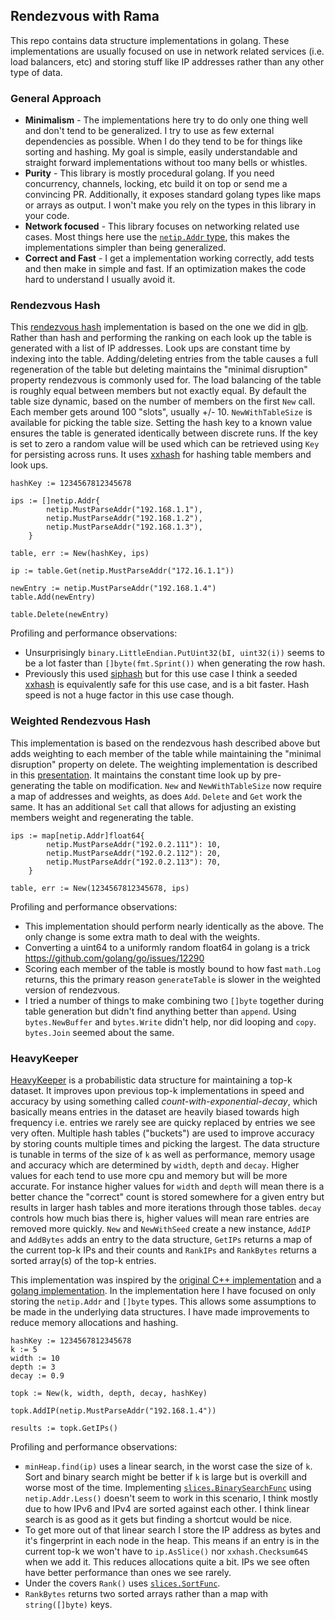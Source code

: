 ## Rendezvous with Rama

This repo contains data structure implementations in golang. These implementations are usually focused on use in network related services (i.e. load balancers, etc) and storing stuff like IP addresses rather than any other type of data.

### General Approach
* __Minimalism__ - The implementations here try to do only one thing well and don't tend to be generalized. I try to use as few external dependencies as possible. When I do they tend to be for things like sorting and hashing. My goal is simple, easily understandable and straight forward implementations without too many bells or whistles.
* __Purity__ - This library is mostly procedural golang. If you need concurrency, channels, locking, etc build it on top or send me a convincing PR. Additionally, it exposes standard golang types like maps or arrays as output. I won't make you rely on the types in this library in your code.
* __Network focused__ - This library focuses on networking related use cases. Most things here use the [`netip.Addr` type](https://pkg.go.dev/net/netip#Addr), this makes the implementations simpler than being generalized.
* __Correct and Fast__ - I get a implementation working correctly, add tests and then make in simple and fast. If an optimization makes the code hard to understand I usually avoid it.

### Rendezvous Hash

This [rendezvous hash](https://en.wikipedia.org/wiki/Rendezvous_hashing) implementation is based on the one we did in [glb](https://github.com/github/glb-director/blob/master/docs/development/glb-hashing.md). Rather than hash and performing the ranking on each look up the table is generated with a list of IP addresses. Look ups are constant time by indexing into the table. Adding/deleting entries from the table causes a full regeneration of the table but deleting maintains the "minimal disruption" property rendezvous is commonly used for. The load balancing of the table is roughly equal between members but not exactly equal. By default the table size dynamic, based on the number of members on the first `New` call. Each member gets around 100 "slots", usually +/- 10. `NewWithTableSize` is available for picking the table size. Setting the hash key to a known value ensures the table is generated identically between discrete runs. If the key is set to zero a random value will be used which can be retrieved using `Key` for persisting across runs. It uses [xxhash](https://cyan4973.github.io/xxHash/) for hashing table members and look ups.
```
hashKey := 1234567812345678

ips := []netip.Addr{
		netip.MustParseAddr("192.168.1.1"),
		netip.MustParseAddr("192.168.1.2"),
		netip.MustParseAddr("192.168.1.3"),
	}

table, err := New(hashKey, ips)

ip := table.Get(netip.MustParseAddr("172.16.1.1"))

newEntry := netip.MustParseAddr("192.168.1.4")
table.Add(newEntry)

table.Delete(newEntry)
```

Profiling and performance observations:
* Unsurprisingly `binary.LittleEndian.PutUint32(bI, uint32(i))` seems to be a lot faster than `[]byte(fmt.Sprint())` when generating the row hash.
* Previously this used [siphash](https://en.wikipedia.org/wiki/SipHash) but for this use case I think a seeded [xxhash](https://cyan4973.github.io/xxHash/) is equivalently safe for this use case, and is a bit faster. Hash speed is not a huge factor in this use case though. 

### Weighted Rendezvous Hash

This implementation is based on the rendezvous hash described above but adds weighting to each member of the table while maintaining the "minimal disruption" property on delete. The weighting implementation is described in this [presentation](https://www.snia.org/sites/default/files/SDC15_presentations/dist_sys/Jason_Resch_New_Consistent_Hashings_Rev.pdf). It maintains the constant time look up by pre-generating the table on modification. `New` and `NewWithTableSize` now require a map of addresses and weights, as does `Add`. `Delete` and `Get` work the same. It has an additional `Set` call that allows for adjusting an existing members weight and regenerating the table.

```
ips := map[netip.Addr]float64{
		netip.MustParseAddr("192.0.2.111"): 10,
		netip.MustParseAddr("192.0.2.112"): 20,
		netip.MustParseAddr("192.0.2.113"): 70,
	}

table, err := New(1234567812345678, ips)
```

Profiling and performance observations:
* This implementation should perform nearly identically as the above. The only change is some extra math to deal with the weights. 
* Converting a uint64 to a uniformly random float64 in golang is a trick https://github.com/golang/go/issues/12290
* Scoring each member of the table is mostly bound to how fast `math.Log` returns, this the primary reason `generateTable` is slower in the weighted version of rendezvous.
* I tried a number of things to make combining two `[]byte` together during table generation but didn't find anything better than `append`. Using `bytes.NewBuffer` and `bytes.Write` didn't help, nor did looping and `copy`. `bytes.Join` seemed about the same.

### HeavyKeeper

[HeavyKeeper](https://www.usenix.org/system/files/conference/atc18/atc18-gong.pdf) is a probabilistic data structure for maintaining a top-k dataset. It improves upon previous top-k implementations in speed and accuracy by using something called *count-with-exponential-decay*, which basically means entries in the dataset are heavily biased towards high frequency i.e. entries we rarely see are quicky replaced by entries we see very often. Multiple hash tables ("buckets") are used to improve accuracy by storing counts multiple times and picking the largest. The data structure is tunable in terms of the size of `k` as well as performance, memory usage and accuracy which are determined by `width`, `depth` and `decay`. Higher values for each tend to use more cpu and memory but will be more accurate. For instance higher values for `width` and `depth` will mean there is a better chance the "correct" count is stored somewhere for a given entry but results in larger hash tables and more iterations through those tables. `decay` controls how much bias there is, higher values will mean rare entries are removed more quickly. `New` and `NewWithSeed` create a new instance, `AddIP` and `AddBytes` adds an entry to the data structure, `GetIPs` returns a map of the current top-k IPs and their counts and `RankIPs` and `RankBytes` returns a sorted array(s) of the top-k entries.

This implementation was inspired by the [original C++ implementation](https://github.com/papergitkeeper/heavy-keeper-project/) and a [golang implementation](https://github.com/migotom/heavykeeper). In the implementation here I have focused on only storing the `netip.Addr` and `[]byte` types. This allows some assumptions to be made in the underlying data structures. I have made improvements to reduce memory allocations and hashing.

```
hashKey := 1234567812345678
k := 5
width := 10
depth := 3
decay := 0.9

topk := New(k, width, depth, decay, hashKey)

topk.AddIP(netip.MustParseAddr("192.168.1.4"))

results := topk.GetIPs()
```

Profiling and performance observations:
* `minHeap.find(ip)` uses a linear search, in the worst case the size of `k`. Sort and binary search might be better if `k` is large but is overkill and worse most of the time. Implementing [`slices.BinarySearchFunc`](https://pkg.go.dev/golang.org/x/exp/slices#BinarySearchFunc) using `netip.Addr.Less()` doesn't seem to work in this scenario, I think mostly due to how IPv6 and IPv4 are sorted against each other. I think linear search is as good as it gets but finding a shortcut would be nice.
* To get more out of that linear search I store the IP address as bytes and it's fingerprint in each node in the heap. This means if an entry is in the current top-k we won't have to `ip.AsSlice()` nor `xxhash.Checksum64S` when we add it. This reduces allocations quite a bit. IPs we see often have better performance than ones we see rarely.
* Under the covers `Rank()` uses [`slices.SortFunc`](https://pkg.go.dev/golang.org/x/exp/slices#SortFunc).
* `RankBytes` returns two sorted arrays rather than a map with `string([]byte)` keys.
